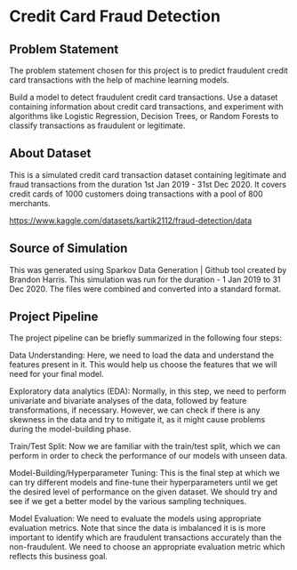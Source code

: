 # Credit Card Fraud Detection

## Problem Statement
The problem statement chosen for this project is to predict fraudulent credit card transactions with the help of machine learning models.

Build a model to detect fraudulent credit card transactions. Use a dataset containing information about credit card transactions, and experiment with algorithms like Logistic Regression, Decision Trees, or Random Forests to classify transactions as fraudulent or legitimate.

## About Dataset

This is a simulated credit card transaction dataset containing legitimate and fraud transactions from the duration 1st Jan 2019 - 31st Dec 2020. It covers credit cards of 1000 customers doing transactions with a pool of 800 merchants.

https://www.kaggle.com/datasets/kartik2112/fraud-detection/data

## Source of Simulation

This was generated using Sparkov Data Generation | Github tool created by Brandon Harris. This simulation was run for the duration - 1 Jan 2019 to 31 Dec 2020. The files were combined and converted into a standard format.

## Project Pipeline

The project pipeline can be briefly summarized in the following four steps:

Data Understanding: Here, we need to load the data and understand the features present in it. This would help us choose the features that we will need for your final model.

Exploratory data analytics (EDA): Normally, in this step, we need to perform univariate and bivariate analyses of the data, followed by feature transformations, if necessary. However, we can check if there is any skewness in the data and try to mitigate it, as it might cause problems during the model-building phase.

Train/Test Split: Now we are familiar with the train/test split, which we can perform in order to check the performance of our models with unseen data.

Model-Building/Hyperparameter Tuning: This is the final step at which we can try different models and fine-tune their hyperparameters until we get the desired level of performance on the given dataset. We should try and see if we get a better model by the various sampling techniques.

Model Evaluation: We need to evaluate the models using appropriate evaluation metrics. Note that since the data is imbalanced it is is more important to identify which are fraudulent transactions accurately than the non-fraudulent. We need to choose an appropriate evaluation metric which reflects this business goal.
